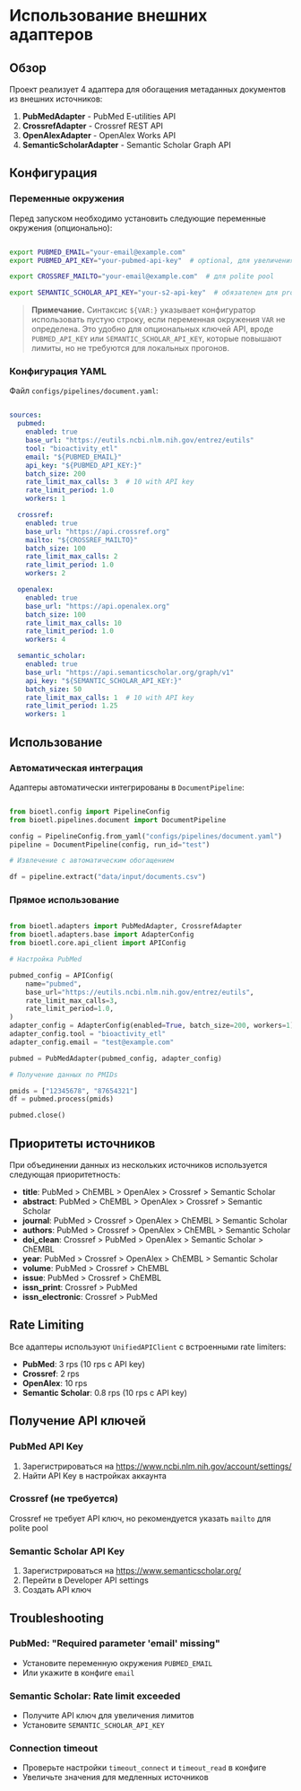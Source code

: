 # Использование внешних адаптеров
## Обзор
Проект реализует 4 адаптера для обогащения метаданных документов из внешних источников:

1. **PubMedAdapter** - PubMed E-utilities API
2. **CrossrefAdapter** - Crossref REST API
3. **OpenAlexAdapter** - OpenAlex Works API
4. **SemanticScholarAdapter** - Semantic Scholar Graph API

## Конфигурация
### Переменные окружения
Перед запуском необходимо установить следующие переменные окружения (опционально):

```bash

export PUBMED_EMAIL="your-email@example.com"
export PUBMED_API_KEY="your-pubmed-api-key"  # optional, для увеличения лимитов

export CROSSREF_MAILTO="your-email@example.com"  # для polite pool

export SEMANTIC_SCHOLAR_API_KEY="your-s2-api-key"  # обязателен для production

```

> **Примечание.** Синтаксис `${VAR:}` указывает конфигуратор использовать пустую строку,
> если переменная окружения `VAR` не определена. Это удобно для опциональных ключей API,
> вроде `PUBMED_API_KEY` или `SEMANTIC_SCHOLAR_API_KEY`, которые повышают лимиты, но не
> требуются для локальных прогонов.

### Конфигурация YAML
Файл `configs/pipelines/document.yaml`:

```yaml

sources:
  pubmed:
    enabled: true
    base_url: "https://eutils.ncbi.nlm.nih.gov/entrez/eutils"
    tool: "bioactivity_etl"
    email: "${PUBMED_EMAIL}"
    api_key: "${PUBMED_API_KEY:}"
    batch_size: 200
    rate_limit_max_calls: 3  # 10 with API key
    rate_limit_period: 1.0
    workers: 1

  crossref:
    enabled: true
    base_url: "https://api.crossref.org"
    mailto: "${CROSSREF_MAILTO}"
    batch_size: 100
    rate_limit_max_calls: 2
    rate_limit_period: 1.0
    workers: 2

  openalex:
    enabled: true
    base_url: "https://api.openalex.org"
    batch_size: 100
    rate_limit_max_calls: 10
    rate_limit_period: 1.0
    workers: 4

  semantic_scholar:
    enabled: true
    base_url: "https://api.semanticscholar.org/graph/v1"
    api_key: "${SEMANTIC_SCHOLAR_API_KEY:}"
    batch_size: 50
    rate_limit_max_calls: 1  # 10 with API key
    rate_limit_period: 1.25
    workers: 1

```

## Использование
### Автоматическая интеграция
Адаптеры автоматически интегрированы в `DocumentPipeline`:

```python

from bioetl.config import PipelineConfig
from bioetl.pipelines.document import DocumentPipeline

config = PipelineConfig.from_yaml("configs/pipelines/document.yaml")
pipeline = DocumentPipeline(config, run_id="test")

# Извлечение с автоматическим обогащением

df = pipeline.extract("data/input/documents.csv")

```

### Прямое использование

```python

from bioetl.adapters import PubMedAdapter, CrossrefAdapter
from bioetl.adapters.base import AdapterConfig
from bioetl.core.api_client import APIConfig

# Настройка PubMed

pubmed_config = APIConfig(
    name="pubmed",
    base_url="https://eutils.ncbi.nlm.nih.gov/entrez/eutils",
    rate_limit_max_calls=3,
    rate_limit_period=1.0,
)
adapter_config = AdapterConfig(enabled=True, batch_size=200, workers=1)
adapter_config.tool = "bioactivity_etl"
adapter_config.email = "test@example.com"

pubmed = PubMedAdapter(pubmed_config, adapter_config)

# Получение данных по PMIDs

pmids = ["12345678", "87654321"]
df = pubmed.process(pmids)

pubmed.close()

```

## Приоритеты источников
При объединении данных из нескольких источников используется следующая приоритетность:

- **title**: PubMed > ChEMBL > OpenAlex > Crossref > Semantic Scholar
- **abstract**: PubMed > ChEMBL > OpenAlex > Crossref > Semantic Scholar
- **journal**: PubMed > Crossref > OpenAlex > ChEMBL > Semantic Scholar
- **authors**: PubMed > Crossref > OpenAlex > ChEMBL > Semantic Scholar
- **doi_clean**: Crossref > PubMed > OpenAlex > Semantic Scholar > ChEMBL
- **year**: PubMed > Crossref > OpenAlex > ChEMBL > Semantic Scholar
- **volume**: PubMed > Crossref > ChEMBL
- **issue**: PubMed > Crossref > ChEMBL
- **issn_print**: Crossref > PubMed
- **issn_electronic**: Crossref > PubMed

## Rate Limiting
Все адаптеры используют `UnifiedAPIClient` с встроенными rate limiters:

- **PubMed**: 3 rps (10 rps с API key)
- **Crossref**: 2 rps
- **OpenAlex**: 10 rps
- **Semantic Scholar**: 0.8 rps (10 rps с API key)

## Получение API ключей
### PubMed API Key
1. Зарегистрироваться на https://www.ncbi.nlm.nih.gov/account/settings/
2. Найти API Key в настройках аккаунта

### Crossref (не требуется)
Crossref не требует API ключ, но рекомендуется указать `mailto` для polite pool

### Semantic Scholar API Key
1. Зарегистрироваться на https://www.semanticscholar.org/
2. Перейти в Developer API settings
3. Создать API ключ

## Troubleshooting
### PubMed: "Required parameter 'email' missing"
- Установите переменную окружения `PUBMED_EMAIL`
- Или укажите в конфиге `email`

### Semantic Scholar: Rate limit exceeded
- Получите API ключ для увеличения лимитов
- Установите `SEMANTIC_SCHOLAR_API_KEY`

### Connection timeout
- Проверьте настройки `timeout_connect` и `timeout_read` в конфиге
- Увеличьте значения для медленных источников

